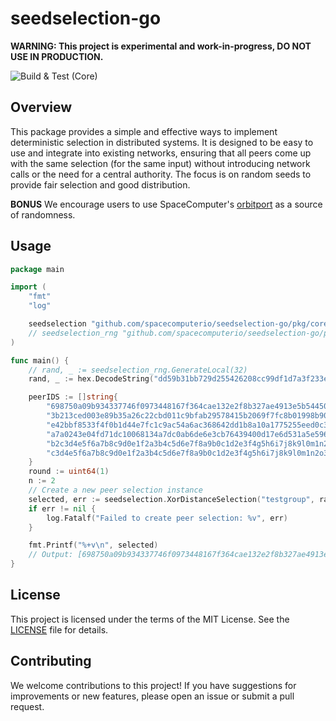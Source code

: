 # seedselection-go

**WARNING: This project is experimental and work-in-progress, DO NOT USE IN PRODUCTION.**

![Build & Test (Core)](https://github.com/spacecomputerio/seedselection-go/actions/workflows/build_test.yml/badge.svg?branch=main)

## Overview

This package provides a simple and effective ways to implement deterministic selection in distributed systems. It is designed to be easy to use and integrate into existing networks, ensuring that all peers come up with the same selection (for the same input) without introducing network calls or the need for a central authority.
The focus is on random seeds to provide fair selection and good distribution.

**BONUS** We encourage users to use SpaceComputer's [orbitport](https://docs.spacecomputer.io/orbitport) as a source of randomness.

## Usage

```go
package main

import (
    "fmt"
    "log"

	seedselection "github.com/spacecomputerio/seedselection-go/pkg/core"
    // seedselection_rng "github.com/spacecomputerio/seedselection-go/pkg/rng"
)

func main() {
	// rand, _ := seedselection_rng.GenerateLocal(32)
	rand, _ := hex.DecodeString("dd59b31bb729d255426208cc99df1d7a3f233e6b86013d47df77aab88a204baa")

	peerIDS := []string{
		"698750a09b934337746f0973448167f364cae132e2f8b327ae4913e5b5445029",
		"3b213ced003e89b35a26c22cbd011c9bfab29578415b2069f7fc8b01998b903d",
		"e42bbf8533f4f0b1d44e7fc1c9ac54a6ac368642dd1b8a10a1775255eed0c31a",
		"a7a0243e04fd71dc10068134a7dc0ab6de6e3cb76439400d17e6d531a5e596b1",
		"b2c3d4e5f6a7b8c9d0e1f2a3b4c5d6e7f8a9b0c1d2e3f4g5h6i7j8k9l0m1n2o",
		"c3d4e5f6a7b8c9d0e1f2a3b4c5d6e7f8a9b0c1d2e3f4g5h6i7j8k9l0m1n2o3p4",
	}
	round := uint64(1)
	n := 2
	// Create a new peer selection instance
	selected, err := seedselection.XorDistanceSelection("testgroup", rand, round, n, peerIDS)
	if err != nil {
		log.Fatalf("Failed to create peer selection: %v", err)
	}

	fmt.Printf("%+v\n", selected)
    // Output: [698750a09b934337746f0973448167f364cae132e2f8b327ae4913e5b5445029 3b213ced003e89b35a26c22cbd011c9bfab29578415b2069f7fc8b01998b903d]
}
```

## License

This project is licensed under the terms of the MIT License. See the [LICENSE](LICENSE) file for details.

## Contributing

We welcome contributions to this project! If you have suggestions for improvements or new features, please open an issue or submit a pull request.

